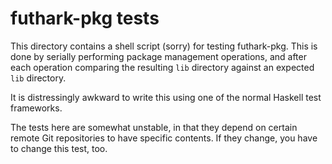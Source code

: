 # futhark-pkg tests

This directory contains a shell script (sorry) for testing
futhark-pkg.  This is done by serially performing package management
operations, and after each operation comparing the resulting `lib`
directory against an expected `lib` directory.

It is distressingly awkward to write this using one of the normal
Haskell test frameworks.

The tests here are somewhat unstable, in that they depend on certain
remote Git repositories to have specific contents.  If they change,
you have to change this test, too.
